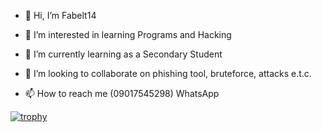 - 👋 Hi, I’m Fabelt14

- 👀 I’m interested in learning Programs and Hacking

- 🌱 I’m currently learning as a Secondary Student

- 💞️ I’m looking to collaborate on phishing tool, bruteforce, attacks e.t.c.

- 📫 How to reach me  (09017545298) WhatsApp

<!---
Fabelt14/Fabelt14 is a ✨ special ✨ repository because its `README.md` (this file) appears on your GitHub profile.
You can click the Preview link to take a look at your changes.
--->



[![trophy](https://github-profile-trophy.vercel.app/?username=Fabelt14&theme=onedark)](https://github.com/Fabelt14/github-profile-trophy)



